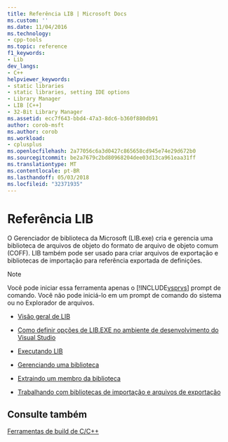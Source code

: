 ```yaml
---
title: Referência LIB | Microsoft Docs
ms.custom: ''
ms.date: 11/04/2016
ms.technology:
- cpp-tools
ms.topic: reference
f1_keywords:
- Lib
dev_langs:
- C++
helpviewer_keywords:
- static libraries
- static libraries, setting IDE options
- Library Manager
- LIB [C++]
- 32-Bit Library Manager
ms.assetid: ecc7f643-bbd4-47a3-8dc6-b360f880db91
author: corob-msft
ms.author: corob
ms.workload:
- cplusplus
ms.openlocfilehash: 2a77056c6a3d0427c865658cd945e74e29d672b0
ms.sourcegitcommit: be2a7679c2bd80968204dee03d13ca961eaa31ff
ms.translationtype: MT
ms.contentlocale: pt-BR
ms.lasthandoff: 05/03/2018
ms.locfileid: "32371935"
---
```

# <a name="lib-reference"></a>Referência LIB
O Gerenciador de biblioteca da Microsoft (LIB.exe) cria e gerencia uma biblioteca de arquivos de objeto do formato de arquivo de objeto comum (COFF). LIB também pode ser usado para criar arquivos de exportação e bibliotecas de importação para referência exportada de definições.  
  
> [!NOTE]
>  Você pode iniciar essa ferramenta apenas o [!INCLUDE[vsprvs](../../assembler/masm/includes/vsprvs_md.md)] prompt de comando. Você não pode iniciá-lo em um prompt de comando do sistema ou no Explorador de arquivos.  
  
-   [Visão geral de LIB](../../build/reference/overview-of-lib.md)  
  
-   [Como definir opções de LIB.EXE no ambiente de desenvolvimento do Visual Studio](../../build/reference/how-to-set-lib-exe-options-in-the-visual-studio-development-environment.md)  
  
-   [Executando LIB](../../build/reference/running-lib.md)  
  
-   [Gerenciando uma biblioteca](../../build/reference/managing-a-library.md)  
  
-   [Extraindo um membro da biblioteca](../../build/reference/extracting-a-library-member.md)  
  
-   [Trabalhando com bibliotecas de importação e arquivos de exportação](../../build/reference/working-with-import-libraries-and-export-files.md)  
  
## <a name="see-also"></a>Consulte também  
 [Ferramentas de build de C/C++](../../build/reference/c-cpp-build-tools.md)